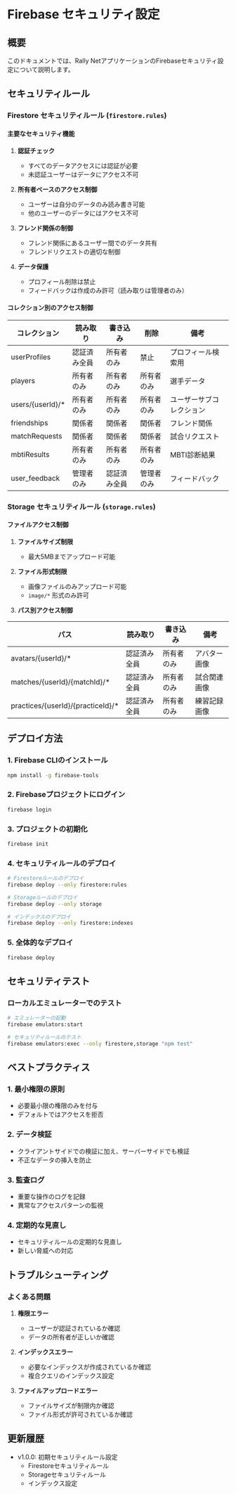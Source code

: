 # Firebase セキュリティ設定

## 概要

このドキュメントでは、Rally NetアプリケーションのFirebaseセキュリティ設定について説明します。

## セキュリティルール

### Firestore セキュリティルール (`firestore.rules`)

#### 主要なセキュリティ機能

1. **認証チェック**
   - すべてのデータアクセスには認証が必要
   - 未認証ユーザーはデータにアクセス不可

2. **所有者ベースのアクセス制御**
   - ユーザーは自分のデータのみ読み書き可能
   - 他のユーザーのデータにはアクセス不可

3. **フレンド関係の制御**
   - フレンド関係にあるユーザー間でのデータ共有
   - フレンドリクエストの適切な制御

4. **データ保護**
   - プロフィール削除は禁止
   - フィードバックは作成のみ許可（読み取りは管理者のみ）

#### コレクション別のアクセス制御

| コレクション | 読み取り | 書き込み | 削除 | 備考 |
|-------------|---------|---------|------|------|
| userProfiles | 認証済み全員 | 所有者のみ | 禁止 | プロフィール検索用 |
| players | 所有者のみ | 所有者のみ | 所有者のみ | 選手データ |
| users/{userId}/* | 所有者のみ | 所有者のみ | 所有者のみ | ユーザーサブコレクション |
| friendships | 関係者 | 関係者 | 関係者 | フレンド関係 |
| matchRequests | 関係者 | 関係者 | 関係者 | 試合リクエスト |
| mbtiResults | 所有者のみ | 所有者のみ | 所有者のみ | MBTI診断結果 |
| user_feedback | 管理者のみ | 認証済み全員 | 管理者のみ | フィードバック |

### Storage セキュリティルール (`storage.rules`)

#### ファイルアクセス制御

1. **ファイルサイズ制限**
   - 最大5MBまでアップロード可能

2. **ファイル形式制限**
   - 画像ファイルのみアップロード可能
   - `image/*` 形式のみ許可

3. **パス別アクセス制御**

| パス | 読み取り | 書き込み | 備考 |
|------|---------|---------|------|
| avatars/{userId}/* | 認証済み全員 | 所有者のみ | アバター画像 |
| matches/{userId}/{matchId}/* | 認証済み全員 | 所有者のみ | 試合関連画像 |
| practices/{userId}/{practiceId}/* | 認証済み全員 | 所有者のみ | 練習記録画像 |

## デプロイ方法

### 1. Firebase CLIのインストール

```bash
npm install -g firebase-tools
```

### 2. Firebaseプロジェクトにログイン

```bash
firebase login
```

### 3. プロジェクトの初期化

```bash
firebase init
```

### 4. セキュリティルールのデプロイ

```bash
# Firestoreルールのデプロイ
firebase deploy --only firestore:rules

# Storageルールのデプロイ
firebase deploy --only storage

# インデックスのデプロイ
firebase deploy --only firestore:indexes
```

### 5. 全体的なデプロイ

```bash
firebase deploy
```

## セキュリティテスト

### ローカルエミュレーターでのテスト

```bash
# エミュレーターの起動
firebase emulators:start

# セキュリティルールのテスト
firebase emulators:exec --only firestore,storage "npm test"
```

## ベストプラクティス

### 1. 最小権限の原則
- 必要最小限の権限のみを付与
- デフォルトではアクセスを拒否

### 2. データ検証
- クライアントサイドでの検証に加え、サーバーサイドでも検証
- 不正なデータの挿入を防止

### 3. 監査ログ
- 重要な操作のログを記録
- 異常なアクセスパターンの監視

### 4. 定期的な見直し
- セキュリティルールの定期的な見直し
- 新しい脅威への対応

## トラブルシューティング

### よくある問題

1. **権限エラー**
   - ユーザーが認証されているか確認
   - データの所有者が正しいか確認

2. **インデックスエラー**
   - 必要なインデックスが作成されているか確認
   - 複合クエリのインデックス設定

3. **ファイルアップロードエラー**
   - ファイルサイズが制限内か確認
   - ファイル形式が許可されているか確認

## 更新履歴

- v1.0.0: 初期セキュリティルール設定
  - Firestoreセキュリティルール
  - Storageセキュリティルール
  - インデックス設定 
